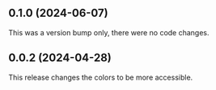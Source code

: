 ## 0.1.0 (2024-06-07)

This was a version bump only, there were no code changes.

## 0.0.2 (2024-04-28)

This release changes the colors to be more accessible.
